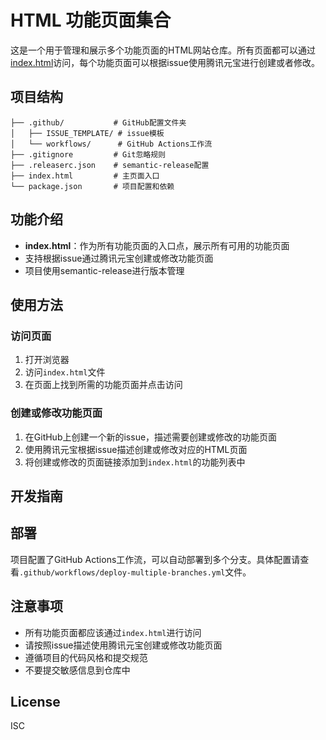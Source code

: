 # HTML 功能页面集合

这是一个用于管理和展示多个功能页面的HTML网站仓库。所有页面都可以通过[index.html](https://0human.github.io/html-website/index.html)访问，每个功能页面可以根据issue使用腾讯元宝进行创建或者修改。

## 项目结构

```
├── .github/           # GitHub配置文件夹
│   ├── ISSUE_TEMPLATE/ # issue模板
│   └── workflows/      # GitHub Actions工作流
├── .gitignore         # Git忽略规则
├── .releaserc.json    # semantic-release配置
├── index.html         # 主页面入口
└── package.json       # 项目配置和依赖
```

## 功能介绍

- **index.html**：作为所有功能页面的入口点，展示所有可用的功能页面
- 支持根据issue通过腾讯元宝创建或修改功能页面
- 项目使用semantic-release进行版本管理

## 使用方法

### 访问页面

1. 打开浏览器
2. 访问`index.html`文件
3. 在页面上找到所需的功能页面并点击访问

### 创建或修改功能页面

1. 在GitHub上创建一个新的issue，描述需要创建或修改的功能页面
2. 使用腾讯元宝根据issue描述创建或修改对应的HTML页面
3. 将创建或修改的页面链接添加到`index.html`的功能列表中

## 开发指南

## 部署

项目配置了GitHub Actions工作流，可以自动部署到多个分支。具体配置请查看`.github/workflows/deploy-multiple-branches.yml`文件。

## 注意事项

- 所有功能页面都应该通过`index.html`进行访问
- 请按照issue描述使用腾讯元宝创建或修改功能页面
- 遵循项目的代码风格和提交规范
- 不要提交敏感信息到仓库中

## License

ISC